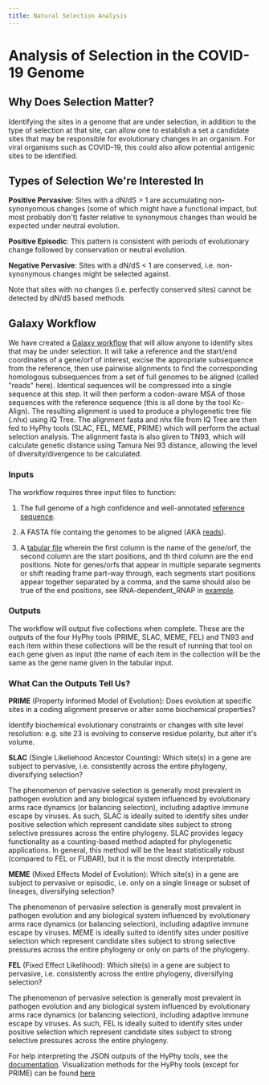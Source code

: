 ```yaml
---
title: Natural Selection Analysis
---
```


<observableNotebook notebookSource="@spond/natural-selection-analysis-of-sars-cov-2-covid-19"/>

# Analysis of Selection in the COVID-19 Genome

## Why Does Selection Matter?

Identifying the sites in a genome that are under selection, in addition to the type of selection at that site, can allow one to establish a set a candidate sites that may be responsible for evolutionary changes in an organism. For viral organisms such as COVID-19, this could also allow potential antigenic sites to be identified.

## Types of Selection We're Interested In

**Positive Pervasive**: Sites with a dN/dS > 1 are accumulating non-synonyomous changes (some of which might have a functional impact, but most probably don't) faster relative to synonymous changes than would be expected under neutral evolution.

**Positive Episodic**: This pattern is consistent with periods of evolutionary change followed by conservation or neutral evolution.

**Negative Pervasive**: Sites with a dN/dS < 1 are conserved, i.e. non-synonymous changes might be selected against. 

Note that sites with no changes (i.e. perfectly conserved sites) cannot be detected by dN/dS based methods

## Galaxy Workflow

We have created a [Galaxy workflow](https://usegalaxy.org/u/nickeener/w/imported-imported-evolution-analysis-1) that will allow anyone to identify sites that may be under selection. It will take a reference and the start/end coordinates of a gene/orf of interest, excise the appropriate subsequence from the reference, then use pairwise alignments to find the corresponding homologous subsequences from a set of full genomes to be aligned (called "reads" here). Identical sequences will be compressed into a single sequence at this step. It will then perform a codon-aware MSA of those sequences with the reference sequence (this is all done by the tool Kc-Align). The resulting alignment is used to produce a phylogenetic tree file (.nhx) using IQ Tree. The alignment fasta and nhx file from IQ Tree are then fed to HyPhy tools (SLAC, FEL, MEME, PRIME) which will perform the actual selection analysis. The alignment fasta is also given to TN93, which will calculate genetic distance using Tamura Nei 93 distance, allowing the level of diversity/divergence to be calculated.

### Inputs

The workflow requires three input files to function:

1. The full genome of a high confidence and well-annotated [reference sequence](https://github.com/nickeener/SARS-CoV-2/blob/master/evolution/examples/reference.fasta).

2. A FASTA file containg the genomes to be aligned (AKA [reads](https://github.com/nickeener/SARS-CoV-2/blob/master/evolution/examples/reads.fasta)).

3. A [tabular file](https://github.com/nickeener/SARS-CoV-2/blob/master/evolution/examples/genes.tab) wherein the first column is the name of the gene/orf, the second column are the start positions, and th third column are the end positions. Note for genes/orfs that appear in multiple separate segments or shift reading frame part-way through, each segments start positions appear together separated by a comma, and the same should also be true of the end positions, see RNA-dependent_RNAP in [example](https://github.com/nickeener/SARS-CoV-2/blob/master/evolution/examples/genes.tab).

### Outputs

The workflow will output five collections when complete. These are the outputs of the four HyPhy tools (PRIME, SLAC, MEME, FEL) and TN93 and each item within these collections will be the result of running that tool on each gene given as input (the name of each item in the collection will be the same as the gene name given in the tabular input.

### What Can the Outputs Tell Us?

**PRIME** (Property Informed Model of Evolution): Does evolution at specific sites in a coding alignment preserve or alter some biochemical properties?

Identify biochemical evolutionary constraints or changes with site level resolution: e.g. site 23 is evolving to conserve residue polarity, but alter it's volume.

**SLAC** (Single Likeliehood Ancestor Counting): Which site(s) in a gene are subject to pervasive, i.e. consistently across the entire phylogeny, diversifying selection?

The phenomenon of pervasive selection is generally most prevalent in pathogen evolution and any biological system influenced by evolutionary arms race dynamics (or balancing selection), including adaptive immune escape by viruses. As such, SLAC is ideally suited to identify sites under positive selection which represent candidate sites subject to strong selective pressures across the entire phylogeny. SLAC provides legacy functionality as a counting-based method adapted for phylogenetic applications. In general, this method will be the least statistically robust (compared to FEL or FUBAR), but it is the most directly interpretable.

**MEME** (Mixed Effects Model of Evolution): Which site(s) in a gene are subject to pervasive or episodic, i.e. only on a single lineage or subset of lineages, diversifying selection?

The phenomenon of pervasive selection is generally most prevalent in pathogen evolution and any biological system influenced by evolutionary arms race dynamics (or balancing selection), including adaptive immune escape by viruses. MEME is ideally suited to identify sites under positive selection which represent candidate sites subject to strong selective pressures across the entire phylogeny or only on parts of the phylogeny.

**FEL** (Fixed Effect Likelihood): Which site(s) in a gene are subject to pervasive, i.e. consistently across the entire phylogeny, diversifying selection?

The phenomenon of pervasive selection is generally most prevalent in pathogen evolution and any biological system influenced by evolutionary arms race dynamics (or balancing selection), including adaptive immune escape by viruses. As such, FEL is ideally suited to identify sites under positive selection which represent candidate sites subject to strong selective pressures across the entire phylogeny.

For help interpreting the JSON outputs of the HyPhy tools, see the [documentation](http://hyphy.org/resources/json-fields.pdf). Visualization methods for the HyPhy tools (except for PRIME) can be found [here](http://vision.hyphy.org/)
